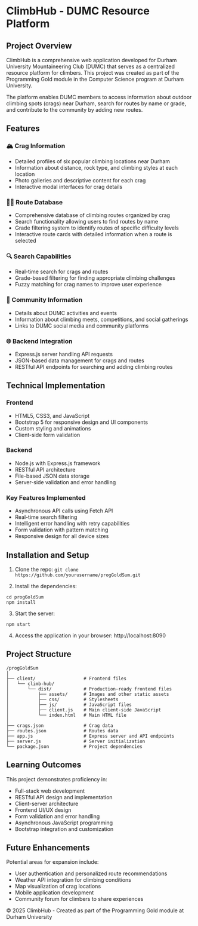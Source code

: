 # ClimbHub - DUMC Resource Platform

## Project Overview
ClimbHub is a comprehensive web application developed for Durham University Mountaineering Club (DUMC) that serves as a centralized resource platform for climbers. This project was created as part of the Programming Gold module in the Computer Science program at Durham University.

The platform enables DUMC members to access information about outdoor climbing spots (crags) near Durham, search for routes by name or grade, and contribute to the community by adding new routes.

## Features
### 🏔️ Crag Information
- Detailed profiles of six popular climbing locations near Durham
- Information about distance, rock type, and climbing styles at each location
- Photo galleries and descriptive content for each crag
- Interactive modal interfaces for crag details

### 🧗‍♀️ Route Database
- Comprehensive database of climbing routes organized by crag
- Search functionality allowing users to find routes by name
- Grade filtering system to identify routes of specific difficulty levels
- Interactive route cards with detailed information when a route is selected

### 🔍 Search Capabilities
- Real-time search for crags and routes
- Grade-based filtering for finding appropriate climbing challenges
- Fuzzy matching for crag names to improve user experience

### 👥 Community Information
- Details about DUMC activities and events
- Information about climbing meets, competitions, and social gatherings
- Links to DUMC social media and community platforms

### 🌐 Backend Integration
- Express.js server handling API requests
- JSON-based data management for crags and routes
- RESTful API endpoints for searching and adding climbing routes

## Technical Implementation

### Frontend
- HTML5, CSS3, and JavaScript
- Bootstrap 5 for responsive design and UI components
- Custom styling and animations
- Client-side form validation

### Backend
- Node.js with Express.js framework
- RESTful API architecture
- File-based JSON data storage
- Server-side validation and error handling

### Key Features Implemented
- Asynchronous API calls using Fetch API
- Real-time search filtering
- Intelligent error handling with retry capabilities
- Form validation with pattern matching
- Responsive design for all device sizes

## Installation and Setup

1. Clone the repo:
```git clone https://github.com/yourusername/progGoldSum.git```

2. Install the dependencies:
```
cd progGoldSum
npm install
```

3. Start the server:
```
npm start
```

4. Access the application in your browser:
http://localhost:8090

## Project Structure
```
/progGoldSum
│
├── client/                  # Frontend files
│   └── climb-hub/
│       └── dist/            # Production-ready frontend files
│           ├── assets/      # Images and other static assets
│           ├── css/         # Stylesheets
│           ├── js/          # JavaScript files
│           ├── client.js    # Main client-side JavaScript
│           └── index.html   # Main HTML file
│
├── crags.json               # Crag data
├── routes.json              # Routes data
├── app.js                   # Express server and API endpoints
├── server.js                # Server initialization
└── package.json             # Project dependencies
```

## Learning Outcomes
This project demonstrates proficiency in:

- Full-stack web development
- RESTful API design and implementation
- Client-server architecture
- Frontend UI/UX design
- Form validation and error handling
- Asynchronous JavaScript programming
- Bootstrap integration and customization

## Future Enhancements
Potential areas for expansion include:

- User authentication and personalized route recommendations
- Weather API integration for climbing conditions
- Map visualization of crag locations
- Mobile application development
- Community forum for climbers to share experiences

© 2025 ClimbHub - Created as part of the Programming Gold module at Durham University